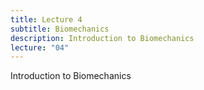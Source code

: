 ```yaml
---
title: Lecture 4
subtitle: Biomechanics
description: Introduction to Biomechanics
lecture: "04"
---
```

Introduction to Biomechanics